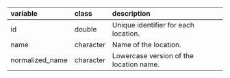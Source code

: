 | variable        | class     | description                                 |
|:----------------|:----------|:-------------------------------------------|
| id              | double    | Unique identifier for each location.        |
| name            | character | Name of the location.                       |
| normalized_name | character | Lowercase version of the location name.  |
